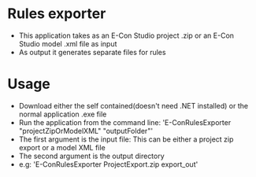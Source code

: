 # Rules exporter
- This application takes as an E-Con Studio project .zip or an E-Con Studio model .xml file as input
- As output it generates separate files for rules

# Usage
- Download either the self contained(doesn't need .NET installed) or the normal application .exe file
- Run the application from the command line: 'E-ConRulesExporter "projectZipOrModelXML" "outputFolder"'
- The first argument is the input file: This can be either a project zip export or a model XML file
- The second argument is the output directory
- e.g: 'E-ConRulesExporter ProjectExport.zip export_out'
